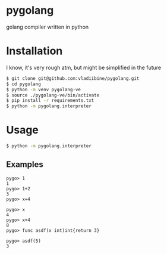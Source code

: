# pygolang
golang compiler written in python

# Installation
I know, it's very rough atm, but might be simplified in the future
```bash
$ git clone git@github.com:vladiibine/pygolang.git
$ cd pygolang
$ python -m venv pygolang-ve
$ source ./pygolang-ve/bin/activate
$ pip install -r requirements.txt
$ python -m pygolang.interpreter
```

# Usage
```bash
$ python -m pygolang.interpreter
```

Examples
--------
```
pygo> 1
1
pygo> 1+2
3
pygo> x=4

pygo> x
4
pygo> x+4
8
pygo> func asdf(x int)int{return 3}

pygo> asdf(5)
3
```
